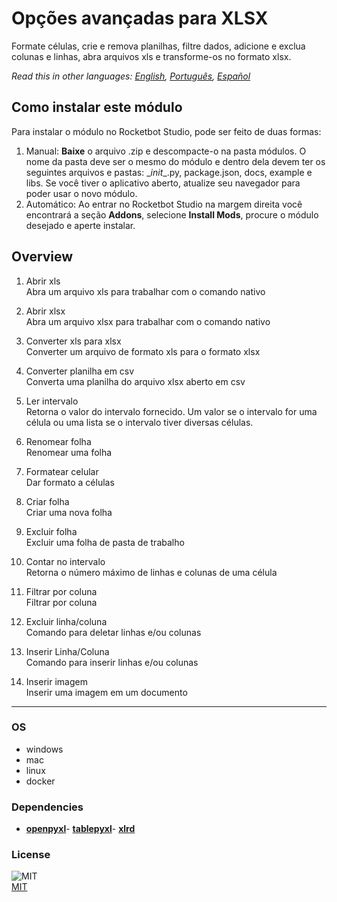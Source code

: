 



# Opções avançadas para XLSX
  
Formate células, crie e remova planilhas, filtre dados, adicione e exclua colunas e linhas, abra arquivos xls e transforme-os no formato xlsx.  

*Read this in other languages: [English](README.md), [Português](README.pr.md), [Español](README.es.md)*

## Como instalar este módulo
  
Para instalar o módulo no Rocketbot Studio, pode ser feito de duas formas:
1. Manual: __Baixe__ o arquivo .zip e descompacte-o na pasta módulos. O nome da pasta deve ser o mesmo do módulo e dentro dela devem ter os seguintes arquivos e pastas: \__init__.py, package.json, docs, example e libs. Se você tiver o aplicativo aberto, atualize seu navegador para poder usar o novo módulo.
2. Automático: Ao entrar no Rocketbot Studio na margem direita você encontrará a seção **Addons**, selecione **Install Mods**, procure o módulo desejado e aperte instalar.  


## Overview


1. Abrir xls  
Abra um arquivo xls para trabalhar com o comando nativo

2. Abrir xlsx  
Abra um arquivo xlsx para trabalhar com o comando nativo

3. Converter xls para xlsx  
Converter um arquivo de formato xls para o formato xlsx

4. Converter planilha em csv  
Converta uma planilha do arquivo xlsx aberto em csv

5. Ler intervalo  
Retorna o valor do intervalo fornecido. Um valor se o intervalo for uma célula ou uma lista se o intervalo tiver diversas células.

6. Renomear folha  
Renomear uma folha

7. Formatear celular  
Dar formato a células

8. Criar folha  
Criar uma nova folha

9. Excluir folha  
Excluir uma folha de pasta de trabalho

10. Contar no intervalo  
Retorna o número máximo de linhas e colunas de uma célula

11. Filtrar por coluna  
Filtrar por coluna

12. Excluir linha/coluna  
Comando para deletar linhas e/ou colunas

13. Inserir Linha/Coluna  
Comando para inserir linhas e/ou colunas

14. Inserir imagem  
Inserir uma imagem em um documento  




----
### OS

- windows
- mac
- linux
- docker

### Dependencies
- [**openpyxl**](https://pypi.org/project/openpyxl/)- [**tablepyxl**](https://pypi.org/project/tablepyxl/)- [**xlrd**](https://pypi.org/project/xlrd/)
### License
  
![MIT](https://camo.githubusercontent.com/107590fac8cbd65071396bb4d04040f76cde5bde/687474703a2f2f696d672e736869656c64732e696f2f3a6c6963656e73652d6d69742d626c75652e7376673f7374796c653d666c61742d737175617265)  
[MIT](http://opensource.org/licenses/mit-license.ph)